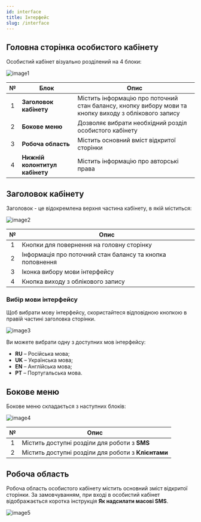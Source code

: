 ```yaml
---
id: interface
title: Інтерфейс
slug: /interface
---
```


## Головна сторінка особистого кабінету

Особистий кабінет візуально розділений на 4 блоки:

![image1](/img/uk/general_interface/image1.png)

|  №  | Блок | Опис |
| :-: | ---- | ---- |
| 1 | **Заголовок кабінету** | Містить інформацію про поточний стан балансу, кнопку вибору мови та кнопку виходу з облікового запису |
| 2 | **Бокове меню** | Дозволяє вибрати необхідний розділ особистого кабінету |
| 3 | **Робоча область** | Містить основний вміст відкритої сторінки |
| 4 | **Нижній колонтитул кабінету** | Містить інформацію про авторські права |

## Заголовок кабінету

Заголовок - це відокремлена верхня частина кабінету, в якій міститься:

![image2](/img/uk/general_interface/image2.png)

|  №  | Опис |
| :-: | ---- |
| 1 | Кнопки для повернення на головну сторінку |
| 2 | Інформація про поточний стан балансу та кнопка поповнення |
| 3 | Іконка вибору мови інтерфейсу |
| 4 | Кнопка виходу з облікового запису |

### Вибір мови інтерфейсу

Щоб вибрати мову інтерфейсу, скористайтеся відповідною кнопкою в правій частині заголовка сторінки.

![image3](/img/uk/general_interface/image3.png)

Ви можете вибрати одну з доступних мов інтерфейсу:

* **RU** – Російська мова;
* **UK** – Українська мова;
* **EN** – Англійська мова;
* **PT** – Португальська мова.

## Бокове меню

Бокове меню складається з наступних блоків:

![image4](/img/uk/general_interface/image4.png)

|  №  | Опис |
| :-: | ---- |
| 1 | Містить доступні розділи для роботи з **SMS** |
| 2 | Містить доступні розділи для роботи з **Клієнтами** |

## Робоча область

Робоча область особистого кабінету містить основний зміст відкритої сторінки. За замовчуванням, при вході в особистий кабінет відображається коротка інструкція **Як надсилати масові SMS**.

![image5](/img/uk/general_interface/image5.png)
